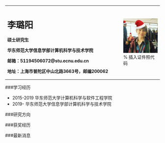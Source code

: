 <table border="0">
  <tr>
    <td width="75%">
      <h1>李璐阳</h1>
      <p><b>硕士研究生</b></p>
      <p><b>华东师范大学信息学部计算机科学与技术学院</b></p>
      <p><b>邮箱：51194506072@stu.ecnu.edu.cn</b></p>
      <p><b>地址：上海市普陀区中山北路3663号，邮编200062</b></p>
    </td>
    <td width="25%">
      <img src="/profile.jpg" width="100%">      % 插入证件照代码
    </td>
  </tr>
</table>

###学习经历
- 2015-2019 华东师范大学计算机科学与软件工程学院
- 2019-     华东师范大学信息学部计算机科学与技术学院

###研究方向

###获奖经历

###最新消息
